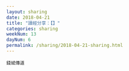 ```yaml
---
layout: sharing
date: 2018-04-21
title: "讀經分享：【】"
categories: sharing
weekNum: 13
dayNum: 6
permalink: /sharing/2018-04-21-sharing.html
---
```


`錢斌傳道`
